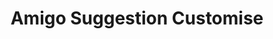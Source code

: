 ---
title: "Amigo Suggestion Customise"
url: /davao-city/amigo-suggestion-customise/
shop: shoes
---